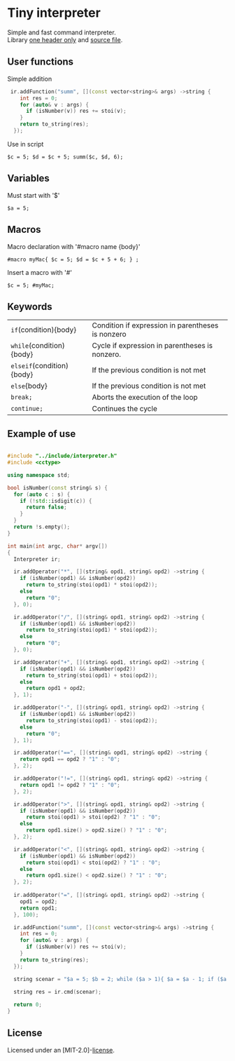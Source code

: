 # Tiny interpreter
Simple and fast command interpreter.  
Library [one header only](https://github.com/Tyill/interpreter/blob/master/include) and [source file](https://github.com/Tyill/interpreter/blob/master/src).

## User functions
Simple addition
```cpp
 ir.addFunction("summ", [](const vector<string>& args) ->string {
    int res = 0;
    for (auto& v : args) {
      if (isNumber(v)) res += stoi(v);
    }
    return to_string(res);
  });
```
Use in script
```
$c = 5; $d = $c + 5; summ($c, $d, 6);
```

## Variables
Must start with '$'

```
$a = 5;
```

## Macros
Macro declaration with '#macro name {body}'
```
#macro myMac{ $c = 5; $d = $c + 5 + 6; } ;
```
Insert a macro with '#'
```
$c = 5; #myMac;
```


## Keywords

|                          |                                                   |
|--------------------------|---------------------------------------------------|
|`if`(condition){body}     | Condition if expression in parentheses is nonzero |
|`while`(condition){body}  | Cycle if expression in parentheses is nonzero.    |
|`elseif`(condition){body} | If the previous condition is not met              |
|`else`{body}              | If the previous condition is not met              |
|`break;`                  | Aborts the execution of the loop                  |
|`continue;`               | Continues the cycle                               |

## Example of use

```cpp

#include "../include/interpreter.h"
#include <cctype>

using namespace std;

bool isNumber(const string& s) {
  for (auto c : s) {
    if (!std::isdigit(c)) {
      return false;
    }
  }
  return !s.empty();
}

int main(int argc, char* argv[])
{  
  Interpreter ir;

  ir.addOperator("*", [](string& opd1, string& opd2) ->string {
    if (isNumber(opd1) && isNumber(opd2))
      return to_string(stoi(opd1) * stoi(opd2));
    else
      return "0";
  }, 0);

  ir.addOperator("/", [](string& opd1, string& opd2) ->string {
    if (isNumber(opd1) && isNumber(opd2))
      return to_string(stoi(opd1) * stoi(opd2));
    else
      return "0";
  }, 0);

  ir.addOperator("+", [](string& opd1, string& opd2) ->string {
    if (isNumber(opd1) && isNumber(opd2))
      return to_string(stoi(opd1) + stoi(opd2));
    else
      return opd1 + opd2;
  }, 1);

  ir.addOperator("-", [](string& opd1, string& opd2) ->string {
    if (isNumber(opd1) && isNumber(opd2))
      return to_string(stoi(opd1) - stoi(opd2));
    else
      return "0";
  }, 1);

  ir.addOperator("==", [](string& opd1, string& opd2) ->string {
    return opd1 == opd2 ? "1" : "0";
  }, 2);

  ir.addOperator("!=", [](string& opd1, string& opd2) ->string {
    return opd1 != opd2 ? "1" : "0";
  }, 2);

  ir.addOperator(">", [](string& opd1, string& opd2) ->string {
    if (isNumber(opd1) && isNumber(opd2))
      return stoi(opd1) > stoi(opd2) ? "1" : "0";
    else
      return opd1.size() > opd2.size() ? "1" : "0";
  }, 2);

  ir.addOperator("<", [](string& opd1, string& opd2) ->string {
    if (isNumber(opd1) && isNumber(opd2))
      return stoi(opd1) < stoi(opd2) ? "1" : "0";
    else
      return opd1.size() < opd2.size() ? "1" : "0";
  }, 2);
   
  ir.addOperator("=", [](string& opd1, string& opd2) ->string {
    opd1 = opd2;
    return opd1;
  }, 100);

  ir.addFunction("summ", [](const vector<string>& args) ->string {
    int res = 0;
    for (auto& v : args) {
      if (isNumber(v)) res += stoi(v);
    }
    return to_string(res);
  });

  string scenar = "$a = 5; $b = 2; while ($a > 1){ $a = $a - 1; if ($a < 3){ break;} } summ($a, $b);";
         
  string res = ir.cmd(scenar);

  return 0;
}
```

## License
Licensed under an [MIT-2.0]-[license](LICENSE).

